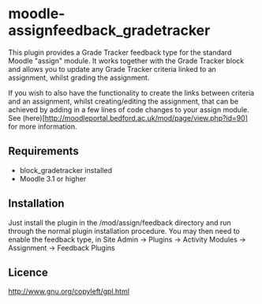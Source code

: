 # moodle-assignfeedback_gradetracker

This plugin provides a Grade Tracker feedback type for the standard Moodle "assign" module. It works together with the Grade Tracker block and allows you to update any Grade Tracker criteria linked to an assignment, whilst grading the assignment.

If you wish to also have the functionality to create the links between criteria and an assignment, whilst creating/editing the assignment, that can be achieved by adding in a few lines of code changes to your assign module. See (here)[http://moodleportal.bedford.ac.uk/mod/page/view.php?id=90] for more information.

Requirements
------------
- block_gradetracker installed
- Moodle 3.1 or higher

Installation
------------
Just install the plugin in the /mod/assign/feedback directory and run through the normal plugin installation procedure.
You may then need to enable the feedback type, in Site Admin -> Plugins -> Activity Modules -> Assignment -> Feedback Plugins

Licence
------------
http://www.gnu.org/copyleft/gpl.html
